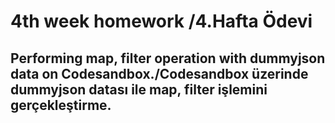 #  4th week homework  /4.Hafta Ödevi 
## Performing map, filter operation with dummyjson data on Codesandbox./Codesandbox üzerinde dummyjson datası ile map, filter işlemini gerçekleştirme.

